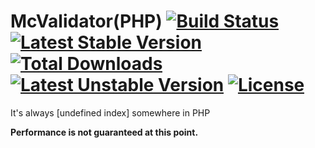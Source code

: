 # McValidator(PHP) [![Build Status](https://img.shields.io/travis/mcvalidator/mcvalidator-php.svg)](https://travis-ci.org/mcvalidator/mcvalidator-php) [![Latest Stable Version](https://img.shields.io/packagist/v/mcvalidator/mcvalidator-php.svg)](https://packagist.org/packages/mcvalidator/mcvalidator-php) [![Total Downloads](https://img.shields.io/packagist/dt/mcvalidator/mcvalidator-php.svg)](https://packagist.org/packages/mcvalidator/mcvalidator-php) [![Latest Unstable Version](https://img.shields.io/packagist/vpre/mcvalidator/mcvalidator-php.svg)](https://packagist.org/packages/mcvalidator/mcvalidator-php) [![License](https://img.shields.io/github/license/mcvalidator/mcvalidator-php.svg)](https://github.com/mcvalidator/mcvalidator-php/blob/master/LICENSE)

It's always [undefined index] somewhere in PHP

__Performance is not guaranteed at this point.__